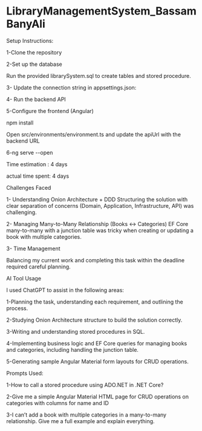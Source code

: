 # LibraryManagementSystem_BassamBanyAli


Setup Instructions:

1-Clone the repository

2-Set up the database

Run the provided librarySystem.sql to create tables and stored procedure.

3- Update the connection string in appsettings.json:

4- Run the backend API

5-Configure the frontend (Angular)

npm install

Open src/environments/environment.ts and update the apiUrl with the backend URL

6-ng serve --open

Time estimation : 4 days

actual time spent: 4 days

Challenges Faced

1- Understanding Onion Architecture + DDD
Structuring the solution with clear separation of concerns (Domain, Application, Infrastructure, API) was challenging.

2- Managing Many-to-Many Relationship (Books ↔ Categories)
EF Core many-to-many with a junction table was tricky when creating or updating a book with multiple categories.

3- Time Management

Balancing my current work and completing this task within the deadline required careful planning.

AI Tool Usage

I used ChatGPT to assist in the following areas:

1-Planning the task, understanding each requirement, and outlining the process.

2-Studying Onion Architecture structure to build the solution correctly.

3-Writing and understanding stored procedures in SQL.

4-Implementing business logic and EF Core queries for managing books and categories, including handling the junction table.

5-Generating sample Angular Material form layouts for CRUD operations.


Prompts Used:

1-How to call a stored procedure using ADO.NET in .NET Core?

2-Give me a simple Angular Material HTML page for CRUD operations on categories with columns for name and ID

3-I can’t add a book with multiple categories in a many-to-many relationship. Give me a full example and explain everything.





